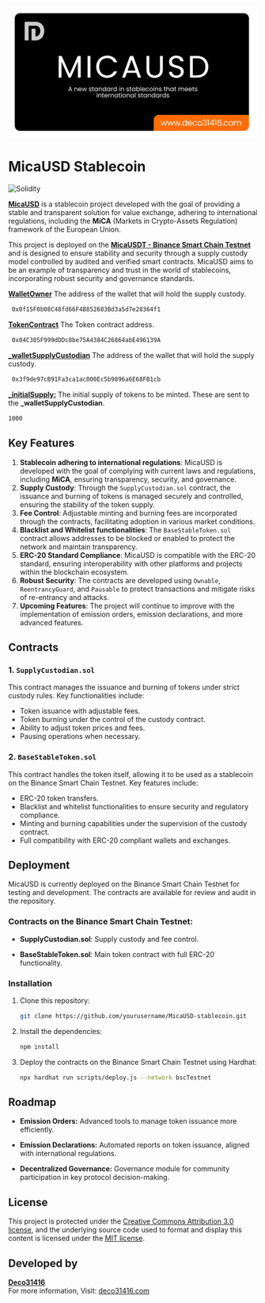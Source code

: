 ![MicaUSD Stablecoin](https://github.com/deco31416/MicaUSD-Stablecoin/blob/main/public/header.svg)

# MicaUSD Stablecoin

![Solidity](https://img.shields.io/badge/Solidity-^0.8.20-blue?logo=solidity&logoColor=white)

**[MicaUSD](https://github.com/deco31416/MicaUSD-Stablecoin)** is a stablecoin project developed with the goal of providing a stable and transparent solution for value exchange, adhering to international regulations, including the **MiCA** (Markets in Crypto-Assets Regulation) framework of the European Union.

This project is deployed on the **[MicaUSDT - Binance Smart Chain Testnet](https://testnet.bscscan.com/address/0x04c385f999dddc8be75a4384c26864abe496139a)** and is designed to ensure stability and security through a supply custody model controlled by audited and verified smart contracts. MicaUSD aims to be an example of transparency and trust in the world of stablecoins, incorporating robust security and governance standards.

**[WalletOwner](https://testnet.bscscan.com/address/0x0f15F0b08C48fd66F4B852683Bd3a5d7e28364f1)** The address of the wallet that will hold the supply custody.
```bash
 0x0f15F0b08C48fd66F4B852683Bd3a5d7e28364f1
 ```

 **[TokenContract](https://testnet.bscscan.com/token/0x04c385f999dddc8be75a4384c26864abe496139a)** The Token contract address.
```bash
 0x04C385F999dDDc8be75A4384C26864abE496139A
 ```

**[_walletSupplyCustodian](https://testnet.bscscan.com/address/0x3f9de97cB91Fa3ca1ac000Ec5b9896a6E68FB1cb)** The address of the wallet that will hold the supply custody.
```bash
 0x3f9de97cB91Fa3ca1ac000Ec5b9896a6E68FB1cb
 ```
**[_initialSupply:](https://testnet.bscscan.com/tx/0xd7dc047c1585c5d7256ba659a17edbdd68a2e8df276ac7ce386e068e011c1217)** The initial supply of tokens to be minted. These are sent to the **_walletSupplyCustodian**.
```bash
1000
```
## Key Features

1. **Stablecoin adhering to international regulations**: MicaUSD is developed with the goal of complying with current laws and regulations, including **MiCA**, ensuring transparency, security, and governance.
2. **Supply Custody**: Through the `SupplyCustodian.sol` contract, the issuance and burning of tokens is managed securely and controlled, ensuring the stability of the token supply.
3. **Fee Control**: Adjustable minting and burning fees are incorporated through the contracts, facilitating adoption in various market conditions.
4. **Blacklist and Whitelist functionalities**: The `BaseStableToken.sol` contract allows addresses to be blocked or enabled to protect the network and maintain transparency.
5. **ERC-20 Standard Compliance**: MicaUSD is compatible with the ERC-20 standard, ensuring interoperability with other platforms and projects within the blockchain ecosystem.
6. **Robust Security**: The contracts are developed using `Ownable`, `ReentrancyGuard`, and `Pausable` to protect transactions and mitigate risks of re-entrancy and attacks.
7. **Upcoming Features**: The project will continue to improve with the implementation of emission orders, emission declarations, and more advanced features.

## Contracts

### 1. `SupplyCustodian.sol`
This contract manages the issuance and burning of tokens under strict custody rules. Key functionalities include:

- Token issuance with adjustable fees.
- Token burning under the control of the custody contract.
- Ability to adjust token prices and fees.
- Pausing operations when necessary.

### 2. `BaseStableToken.sol`
This contract handles the token itself, allowing it to be used as a stablecoin on the Binance Smart Chain Testnet. Key features include:

- ERC-20 token transfers.
- Blacklist and whitelist functionalities to ensure security and regulatory compliance.
- Minting and burning capabilities under the supervision of the custody contract.
- Full compatibility with ERC-20 compliant wallets and exchanges.

## Deployment

MicaUSD is currently deployed on the Binance Smart Chain Testnet for testing and development. The contracts are available for review and audit in the repository.

### Contracts on the Binance Smart Chain Testnet:

- **SupplyCustodian.sol**: Supply custody and fee control.
  
- **BaseStableToken.sol**: Main token contract with full ERC-20 functionality.

### Installation

1. Clone this repository:
   ```bash
   git clone https://github.com/yourusername/MicaUSD-stablecoin.git
2. Install the dependencies:
   ```bash
   npm install
3. Deploy the contracts on the Binance Smart Chain Testnet using Hardhat:
   ```bash
   npx hardhat run scripts/deploy.js --network bscTestnet

## Roadmap

- **Emission Orders:** Advanced tools to manage token issuance more efficiently.
  
- **Emission Declarations:** Automated reports on token issuance, aligned with international regulations.
  
- **Decentralized Governance:** Governance module for community participation in key protocol decision-making.

## License

This project is protected under the [Creative Commons Attribution 3.0 license](https://creativecommons.org/licenses/by/3.0/us/deed.en), and the underlying source code used to format and display this content is licensed under the [MIT license](https://github.com/deco31416/MicaUSD-Stablecoin/blob/main/LICENSE).

## Developed by

**[Deco31416](https://github.com/deco31416)**  
For more information, Visit: [deco31416.com](https://www.deco31416.com/)
